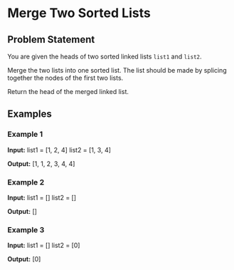# Merge Two Sorted Lists

## Problem Statement

You are given the heads of two sorted linked lists `list1` and `list2`.

Merge the two lists into one sorted list. The list should be made by splicing together the nodes of the first two lists.

Return the head of the merged linked list.

## Examples

### Example 1

**Input:**
list1 = [1, 2, 4]
list2 = [1, 3, 4]

**Output:**
[1, 1, 2, 3, 4, 4]

### Example 2

**Input:**
list1 = []
list2 = []

**Output:**
[]

### Example 3

**Input:**
list1 = []
list2 = [0]

**Output:**
[0]
